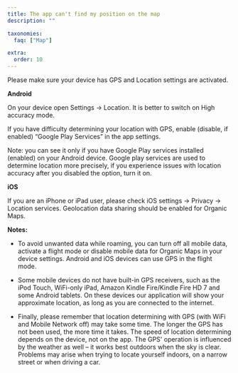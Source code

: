 ```yaml
---
title: The app can't find my position on the map
description: ""

taxonomies:
  faq: ["Map"]

extra:
  order: 10
---
```


Please make sure your device has GPS and Location settings are activated.

**Android**

On your device open Settings → Location. It is better to switch on High accuracy mode.

If you have difficulty determining your location with GPS, enable (disable, if enabled) “Google Play Services” in the app settings.

Note: you can see it only if you have Google Play services installed (enabled) on your Android device. Google play services are used to determine location more precisely, if you experience issues with location accuracy after you disabled the option, turn it on.

**iOS**

If you are an iPhone or iPad user, please check iOS settings → Privacy → Location services. Geolocation data sharing should be enabled for Organic Maps.

**Notes:**

* To avoid unwanted data while roaming, you can turn off all mobile data, activate a flight mode or disable mobile data for Organic Maps in your device settings. Android and iOS devices can use GPS in the flight mode.

* Some mobile devices do not have built-in GPS receivers, such as the iPod Touch, WiFi-only iPad, Amazon Kindle Fire/Kindle Fire HD 7 and some Android tablets. On these devices our application will show your approximate location, as long as you are connected to the internet.

* Finally, please remember that location determining with GPS (with WiFi and Mobile Network off) may take some time. The longer the GPS has not been used, the more time it takes. The speed of location determining depends on the device, not on the app. The GPS' operation is influenced by the weather as well – it works best outdoors when the sky is clear. Problems may arise when trying to locate yourself indoors, on a narrow street or when driving a car.
